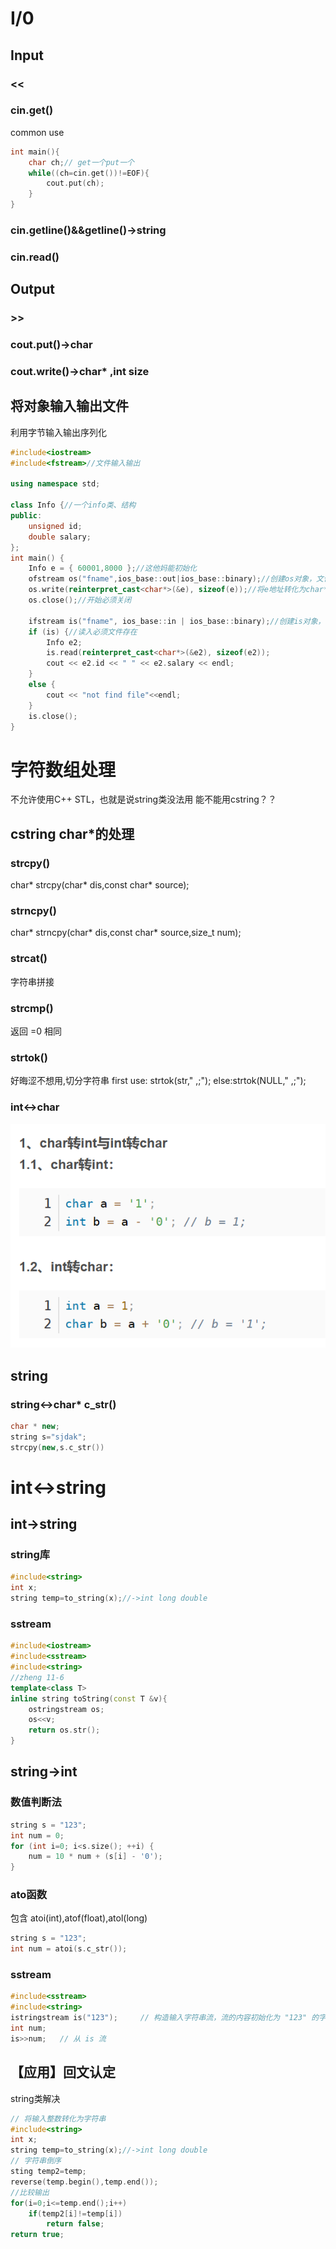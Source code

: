 # I/0
## Input
### <<
### cin.get()
common use
```c++
int main(){
    char ch;// get一个put一个
    while((ch=cin.get())!=EOF){
        cout.put(ch);
    }
}
```
### cin.getline()&&getline()->string
### cin.read()

## Output
### >>
### cout.put()->char
### cout.write()->char* ,int size

## 将对象输入输出文件
利用字节输入输出序列化
```c++
#include<iostream>
#include<fstream>//文件输入输出

using namespace std;

class Info {//一个info类、结构
public:
	unsigned id;
	double salary;
};
int main() {
	Info e = { 60001,8000 };//这他妈能初始化
	ofstream os("fname",ios_base::out|ios_base::binary);//创建os对象，文件名，ios_mode binary表示二进制输入输出
	os.write(reinterpret_cast<char*>(&e), sizeof(e));//将e地址转化为char* 首地址，传入长度
	os.close();//开始必须关闭
	
	ifstream is("fname", ios_base::in | ios_base::binary);//创建is对象，并打开文件
	if (is) {//读入必须文件存在
		Info e2;
		is.read(reinterpret_cast<char*>(&e2), sizeof(e2));
		cout << e2.id << " " << e2.salary << endl;
	}
	else {
		cout << "not find file"<<endl;
	}
	is.close();
}
```

# 字符数组处理
不允许使用C++ STL，也就是说string类没法用
能不能用cstring？？
## cstring char*的处理
### strcpy()
char* strcpy(char* dis,const char* source);
### strncpy()
char* strncpy(char* dis,const char* source,size_t num);
### strcat()
字符串拼接
### strcmp()
返回 =0 相同 
### strtok()
好晦涩不想用,切分字符串 
first use: strtok(str," ,;");
else:strtok(NULL," ,;");
### int<->char
![Alt text](images/IO&Str_image.png)


## string 
### string<->char* c_str()
```c++
char * new;
string s="sjdak";
strcpy(new,s.c_str())
```

# int<->string
## int->string
### string库
```c++
#include<string>
int x;
string temp=to_string(x);//->int long double
```
### sstream
```c++
#include<iostream>
#include<sstream>
#include<string>
//zheng 11-6
template<class T>
inline string toString(const T &v){
	ostringstream os;
	os<<v;
	return os.str();
}
```
## string->int
### 数值判断法
```c++
string s = "123";
int num = 0;
for (int i=0; i<s.size(); ++i) {
    num = 10 * num + (s[i] - '0');
}
```
### ato函数
包含 atoi(int),atof(float),atol(long)
```c++
string s = "123";
int num = atoi(s.c_str());
```
### sstream
```c++
#include<sstream>
#include<string>
istringstream is("123");     // 构造输入字符串流，流的内容初始化为 "123" 的字符串
int num;
is>>num;   // 从 is 流
```
## 【应用】回文认定
string类解决
```c++
// 将输入整数转化为字符串
#include<string>
int x;
string temp=to_string(x);//->int long double
// 字符串倒序
sting temp2=temp;
reverse(temp.begin(),temp.end());
//比较输出
for(i=0;i<=temp.end();i++)
	if(temp2[i]!=temp[i])
		return false;
return true;

```

